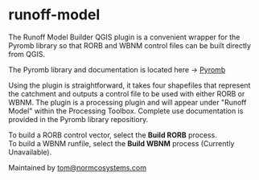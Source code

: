 # runoff-model
The Runoff Model Builder QGIS plugin is a convenient wrapper for the Pyromb library so that RORB and WBNM control files can be built directly from QGIS.
  
The Pyromb library and documentation is located here -> [Pyromb](https://github.com/norman-tom/pyromb)
  
Using the plugin is straightforward, it takes four shapefiles that represent the catchment and outputs a control file to be used with either RORB or WBNM. The plugin is a processing plugin and will appear under "Runoff Model" within the Processing Toolbox. Complete use documentation is provided in the Pyromb library repositiory. 

To build a RORB control vector, select the **Build RORB** process.  
To build a WBNM runfile, select the **Build WBNM** process (Currently Unavailable).

Maintained by tom@normcosystems.com
